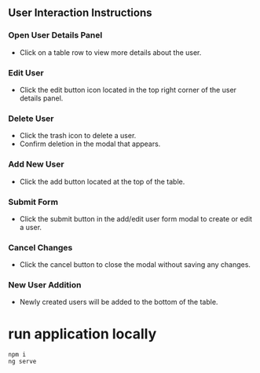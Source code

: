 ## User Interaction Instructions

### Open User Details Panel
- Click on a table row to view more details about the user.

### Edit User
- Click the edit button icon located in the top right corner of the user details panel.

### Delete User
- Click the trash icon to delete a user.
- Confirm deletion in the modal that appears.

### Add New User
- Click the add button located at the top of the table.

### Submit Form
- Click the submit button in the add/edit user form modal to create or edit a user.

### Cancel Changes
- Click the cancel button to close the modal without saving any changes.

### New User Addition
- Newly created users will be added to the bottom of the table.


# run application locally

```console
npm i
ng serve
```